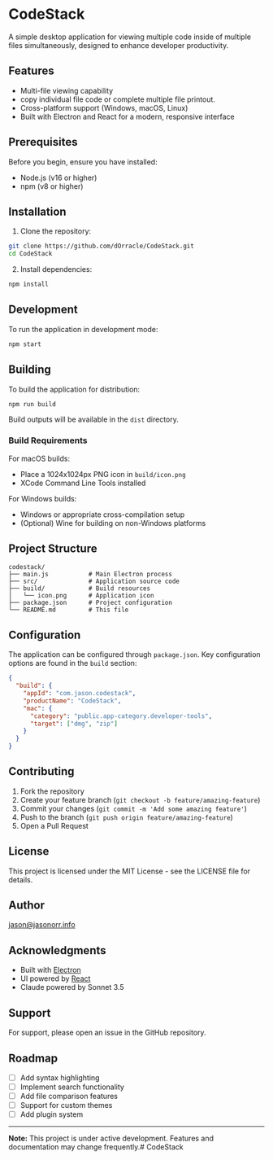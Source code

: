 # CodeStack

A simple desktop application for viewing multiple code inside of multiple files simultaneously, designed to enhance developer productivity.

## Features

- Multi-file viewing capability
- copy individual file code or complete multiple file printout.
- Cross-platform support (Windows, macOS, Linux)
- Built with Electron and React for a modern, responsive interface

## Prerequisites

Before you begin, ensure you have installed:
- Node.js (v16 or higher)
- npm (v8 or higher)

## Installation

1. Clone the repository:
```bash
git clone https://github.com/dOrracle/CodeStack.git
cd CodeStack
```

2. Install dependencies:
```bash
npm install
```

## Development

To run the application in development mode:
```bash
npm start
```

## Building

To build the application for distribution:
```bash
npm run build
```

Build outputs will be available in the `dist` directory.

### Build Requirements

For macOS builds:
- Place a 1024x1024px PNG icon in `build/icon.png`
- XCode Command Line Tools installed

For Windows builds:
- Windows or appropriate cross-compilation setup
- (Optional) Wine for building on non-Windows platforms

## Project Structure

```
codestack/
├── main.js           # Main Electron process
├── src/              # Application source code
├── build/            # Build resources
│   └── icon.png      # Application icon
├── package.json      # Project configuration
└── README.md         # This file
```

## Configuration

The application can be configured through `package.json`. Key configuration options are found in the `build` section:

```json
{
  "build": {
    "appId": "com.jason.codestack",
    "productName": "CodeStack",
    "mac": {
      "category": "public.app-category.developer-tools",
      "target": ["dmg", "zip"]
    }
  }
}
```

## Contributing

1. Fork the repository
2. Create your feature branch (`git checkout -b feature/amazing-feature`)
3. Commit your changes (`git commit -m 'Add some amazing feature'`)
4. Push to the branch (`git push origin feature/amazing-feature`)
5. Open a Pull Request

## License

This project is licensed under the MIT License - see the LICENSE file for details.

## Author

jason@jasonorr.info

## Acknowledgments

- Built with [Electron](https://www.electronjs.org/)
- UI powered by [React](https://reactjs.org/)
- Claude powered by Sonnet 3.5

## Support

For support, please open an issue in the GitHub repository.

## Roadmap

- [ ] Add syntax highlighting
- [ ] Implement search functionality
- [ ] Add file comparison features
- [ ] Support for custom themes
- [ ] Add plugin system

---

**Note:** This project is under active development. Features and documentation may change frequently.# CodeStack

